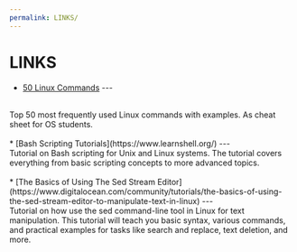 ```yaml
---
permalink: LINKS/
---
```

# LINKS

* [50 Linux Commands](https://www.javatpoint.com/linux-commands) --- 
<br>
Top 50 most frequently used Linux commands with examples. As cheat sheet for OS students.
<br>
<br>
* [Bash Scripting Tutorials](https://www.learnshell.org/) ---
<br>
Tutorial on Bash scripting for Unix and Linux systems. The tutorial covers everything from basic scripting concepts to more advanced topics.
<br>
<br>
* [The Basics of Using The Sed Stream Editor](https://www.digitalocean.com/community/tutorials/the-basics-of-using-the-sed-stream-editor-to-manipulate-text-in-linux) ---
<br>
Tutorial on how use the sed command-line tool in Linux for text manipulation. This tutorial will teach you basic syntax, various commands, and practical examples for tasks like search and replace, text deletion, and more.
